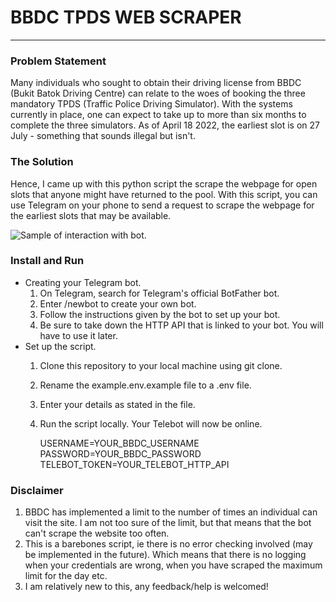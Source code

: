 # BBDC TPDS WEB SCRAPER 
***

### Problem Statement
Many individuals who sought to obtain their driving license from BBDC (Bukit Batok Driving Centre)
can relate to the woes of booking the three mandatory 
TPDS (Traffic Police Driving Simulator). With the systems currently in place, one can expect to take up to more than
six months to complete the three simulators. As of April 18 2022, the earliest slot is on 27 July - something that 
sounds illegal but isn't.

### The Solution
Hence, I came up with this python script the scrape the webpage for open slots that anyone might have returned to the pool. 
With this script, you can use Telegram on your phone to send a request to scrape the webpage for the earliest slots that may be available.

![Sample of interaction with bot.](/message.PNG)

### Install and Run
- Creating your Telegram bot.
  1. On Telegram, search for Telegram's official BotFather bot.
  2. Enter /newbot to create your own bot.
  3. Follow the instructions given by the bot to set up your bot.
  4. Be sure to take down the HTTP API that is linked to your bot. You will have to use it later.
- Set up the script.
  1. Clone this repository to your local machine using git clone.
  2. Rename the example.env.example file to a .env file.
  3. Enter your details as stated in the file.
  4. Run the script locally. Your Telebot will now be online.
  
  
     USERNAME=YOUR_BBDC_USERNAME
     PASSWORD=YOUR_BBDC_PASSWORD
     TELEBOT_TOKEN=YOUR_TELEBOT_HTTP_API

### Disclaimer
1. BBDC has implemented a limit to the number of times an individual can visit the site. I am not too sure 
of the limit, but that means that the bot can't scrape the website too often.
2. This is a barebones script, ie there is no error checking involved (may be implemented in the future). Which means 
that there is no logging when your credentials are wrong, when you have scraped the maximum limit for the day etc.
3. I am relatively new to this, any feedback/help is welcomed!